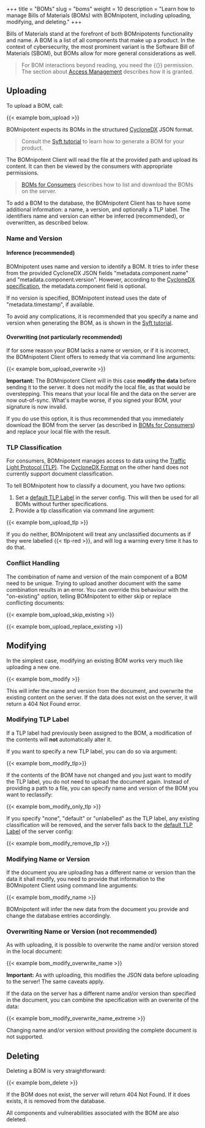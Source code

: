 +++
title = "BOMs"
slug = "boms"
weight = 10
description = "Learn how to manage Bills of Materials (BOMs) with BOMnipotent, including uploading, modifying, and deleting."
+++

Bills of Materials stand at the forefront of both BOMnipotents functionality and name. A BOM is a list of all components that make up a product. In the context of cybersecurity, the most prominent variant is the Software Bill of Materials (SBOM), but BOMs allow for more general considerations as well.

> For BOM interactions beyond reading, you need the {{<bom-management-en>}} permission. The section about [Access Management](/client/manager/access-management/) describes how it is granted.

## Uploading

To upload a BOM, call:

{{< example bom_upload >}}

BOMnipotent expects its BOMs in the structured [CycloneDX](https://cyclonedx.org/) JSON format.

> Consult the [Syft tutorial](/integration/syft) to learn how to generate a BOM for your product.

The BOMnipotent Client will read the file at the provided path and upload its content. It can then be viewed by the consumers with appropriate permissions.

> [BOMs for Consumers](/client/consumer/boms/) describes how to list and download the BOMs on the server.

To add a BOM to the database, the BOMnipotent Client has to have some additional information: a name, a version, and optionally a TLP label. The identifiers name and version can either be inferred (recommended), or overwritten, as described below.

### Name and Version

#### Inference (recommended)

BOMnipotent uses name and version to identify a BOM. It tries to infer these from the provided CycloneDX JSON fields "metadata.component.name" and "metadata.component.version". However, according to the [CycloneDX specification](https://cyclonedx.org/docs/1.6/json/#metadata_component), the metadata.component field is optional.

If no version is specified, BOMnipotent instead uses the date of "metadata.timestamp", if available.

To avoid any complications, it is recommended that you specify a name and version when generating the BOM, as is shown in the [Syft tutorial](/integration/syft).

#### Overwriting (not particularly recommended)

If for some reason your BOM lacks a name or version, or if it is incorrect, the BOMnipotent Client offers to remedy that via command line arguments:

{{< example bom_upload_overwrite >}}

**Important:** The BOMnipotent Client will in this case **modify the data** before sending it to the server. It does not modify the local file, as that would be overstepping. This means that your local file and the data on the server are now out-of-sync. What's maybe worse, if you signed your BOM, your signature is now invalid.

If you do use this option, it is thus recommended that you immediately download the BOM from the server (as described in [BOMs for Consumers](/client/consumer/boms/)) and replace your local file with the result.

### TLP Classification

For consumers, BOMnipotent manages access to data using the [Traffic Light Protocol (TLP)](https://www.first.org/tlp/). The
[CycloneDX Format](https://cyclonedx.org/) on the other hand does not currently support document classification.

To tell BOMnipotent how to classify a document, you have two options:
1. Set a [default TLP Label](/server/configuration/optional/tlp-config/) in the server config. This will then be used for all BOMs without further specifications.
2. Provide a tlp classification via command line argument:

{{< example bom_upload_tlp >}}

If you do neither, BOMnipotent will treat any unclassified documents as if they were labelled {{< tlp-red >}}, and will log a warning every time it has to do that.

### Conflict Handling

The combination of name and version of the main component of a BOM need to be unique. Trying to upload another document with the same combination results in an error. You can override this behaviour with the "on-existing" option, telling BOMnipotent to either skip or replace conflicting documents:

{{< example bom_upload_skip_existing >}}

{{< example bom_upload_replace_existing >}}

## Modifying

In the simplest case, modifying an existing BOM works very much like uploading a new one.

{{< example bom_modify >}}

This will infer the name and version from the document, and overwrite the existing content on the server. If the data does not exist on the server, it will return a 404 Not Found error.

### Modifying TLP Label

If a TLP label had previously been assigned to the BOM, a modification of the contents will **not** automatically alter it.

If you want to specify a new TLP label, you can do so via argument:

{{< example bom_modify_tlp>}}

If the contents of the BOM have not changed and you just want to modify the TLP label, you do not need to upload the document again. Instead of providing a path to a file, you can specify name and version of the BOM you want to reclassify:

{{< example bom_modify_only_tlp >}}

If you specify "none", "default" or "unlabelled" as the TLP label, any existing classification will be removed, and the server falls back to the [default TLP Label](/server/configuration/optional/tlp-config/) of the server config:

{{< example bom_modify_remove_tlp >}}

### Modifying Name or Version

If the document you are uploading has a different name or version than the data it shall modify, you need to provide that information to the BOMnipotent Client using command line arguments:

{{< example bom_modify_name >}}

BOMnipotent will infer the new data from the document you provide and change the database entries accordingly.

### Overwriting Name or Version (not recommended)

As with uploading, it is possible to overwrite the name and/or version stored in the local document:

{{< example bom_modify_overwrite_name >}}

**Important:** As with uploading, this modifies the JSON data before uploading to the server! The same caveats apply.

If the data on the server has a different name and/or version than specified in the document, you can combine the specification with an overwrite of the data:

{{< example bom_modify_overwrite_name_extreme >}}

Changing name and/or version without providing the complete document is not supported.


## Deleting

Deleting a BOM is very straightforward:

{{< example bom_delete >}}

If the BOM does not exist, the server will return 404 Not Found. If it does exists, it is removed from the database.

All components and vulnerabilities associated with the BOM are also deleted.
